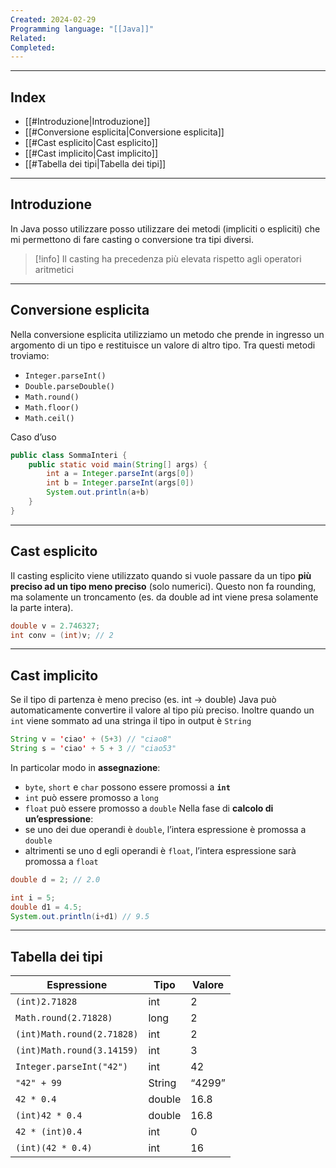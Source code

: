 ```yaml
---
Created: 2024-02-29
Programming language: "[[Java]]"
Related: 
Completed:
---
```

---
## Index

- [[#Introduzione|Introduzione]]
- [[#Conversione esplicita|Conversione esplicita]]
- [[#Cast esplicito|Cast esplicito]]
- [[#Cast implicito|Cast implicito]]
- [[#Tabella dei tipi|Tabella dei tipi]]
---

## Introduzione
In Java posso utilizzare posso utilizzare dei metodi (impliciti o espliciti) che mi permettono di fare casting o conversione tra tipi diversi.

> [!info] 
> Il casting ha precedenza più elevata rispetto agli operatori aritmetici

---
## Conversione esplicita
Nella conversione esplicita utilizziamo un metodo che prende in ingresso un argomento di un tipo e restituisce un valore di altro tipo.
Tra questi metodi troviamo:
- `Integer.parseInt()`
- `Double.parseDouble()`
- `Math.round()`
- `Math.floor()`
- `Math.ceil()`

Caso d’uso
```java
public class SommaInteri {
	public static void main(String[] args) {
		int a = Integer.parseInt(args[0])
		int b = Integer.parseInt(args[0])
		System.out.println(a+b)
	}
}
```

---
## Cast esplicito
Il casting esplicito viene utilizzato quando si vuole passare da un tipo **più preciso ad un tipo meno preciso** (solo numerici). Questo non fa rounding, ma solamente un troncamento (es. da double ad int viene presa solamente la parte intera).

```java
double v = 2.746327;
int conv = (int)v; // 2
```

---
## Cast implicito
Se il tipo di partenza è meno preciso (es. int → double) Java può automaticamente convertire il valore al tipo più preciso.
Inoltre quando un `int` viene sommato ad una stringa il tipo in output è `String`
```java
String v = 'ciao' + (5+3) // "ciao8"
String s = 'ciao' + 5 + 3 // "ciao53"
```

In particolar modo in **assegnazione**:
- `byte`, `short` e `char` possono essere promossi a **`int`**
- `int` può essere promosso a `long`
- `float` può essere promosso a `double`
Nella fase di **calcolo di un’espressione**:
- se uno dei due  operandi è `double`, l’intera espressione è promossa a `double`
- altrimenti se uno d egli operandi è `float`, l’intera espressione sarà promossa a `float`

```java
double d = 2; // 2.0

int i = 5;
double d1 = 4.5;
System.out.println(i+d1) // 9.5
```

---
## Tabella dei tipi

| Espressione                | Tipo   | Valore |
| -------------------------- | ------ | ------ |
| `(int)2.71828`             | int    | 2      |
| `Math.round(2.71828)`      | long   | 2      |
| `(int)Math.round(2.71828)` | int    | 2      |
| `(int)Math.round(3.14159)` | int    | 3      |
| `Integer.parseInt("42")`   | int    | 42     |
| `"42" + 99`                | String | “4299” |
| `42 * 0.4`                 | double | 16.8   |
| `(int)42 * 0.4`            | double | 16.8   |
| `42 * (int)0.4`            | int    | 0      |
| `(int)(42 * 0.4)`          | int    | 16     |
